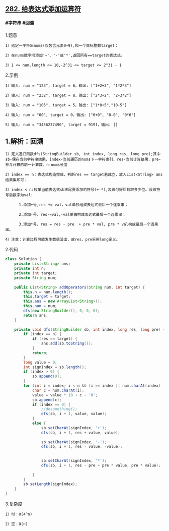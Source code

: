 ## [282. 给表达式添加运算符](https://leetcode.cn/problems/expression-add-operators/description/)

#### #字符串 #回溯
1.题意

    1）给定一字符串nums(仅包含元素0~9),和一个目标整数target；

    2）在nums数字间添加'+'、'-'或'*',返回所有==target的表达式。

    3）1 <= num.length <= 10,-2^31 <= target <= 2^31 - 1

2.示例

    1）输入: num = "123", target = 6，输出: ["1+2+3", "1*2*3"] 

    2）输入: num = "232", target = 8，输出: ["2*3+2", "2+3*2"]

    3）输入: num = "105", target = 5，输出: ["1*0+5","10-5"]

    4）输入: num = "00", target = 0，输出: ["0+0", "0-0", "0*0"]

    5）输入: num = "3456237490", target = 9191，输出: []

## 1.解析：回溯

    1）定义递归函数dfs(StringBuilder sb, int index, long res, long pre);其中sb-保存当前字符串结果，index-当前遍历的nums下一字符索引，res-当前计算结果，pre-参与计算的前一计算数。n-nums长度

    2）index == n：表达式构造完成，判断res == target若成立，放入List<String> ans结果集即可；

    3）index < n:枚举当前表达式sb末尾要添加的符号(+-*),及该付好后截取多少位。设该符号后数字为val:

          1.添加+号,res += val，val单独组成表达式最后一个连乘串；

          2.添加-号，res-=val,-val单独构成表达式最后一个连乘串；

          3.添加*号，res = res - pre  + pre * val, pre * val构成最后一个连乘串。

    4）注意：计算过程可能发生数值溢出，故res、pre采用long定义。

2.代码
```java
class Solution {
    private List<String> ans;
    private int n;
    private int target;
    private String num;
    
    public List<String> addOperators(String num, int target) {
        this.n = num.length();
        this.target = target;
        this.ans = new ArrayList<String>();
        this.num = num;
        dfs(new StringBuilder(), 0, 0, 0);
        return ans;
    }
    
    private void dfs(StringBuilder sb, int index, long res, long pre) {
        if (index == n) {
            if (res == target) {
                ans.add(sb.toString());
            }
            return;
        }
        long value = 0;
        int signIndex = sb.length();
        if (index > 0) {
            sb.append(0);
        }
        for (int i = index; i < n && (i == index || num.charAt(index) != '0'); i ++) {
            char c = num.charAt(i);
            value = value * 10 + c - '0';
            sb.append(c);
            if (index == 0) {
                //dosomething();
                dfs(sb, i + 1, value, value);
            }
            else {
                sb.setCharAt(signIndex, '+');
                dfs(sb, i + 1, res + value, value);
                
                sb.setCharAt(signIndex, '-');
                dfs(sb, i + 1, res - value, -value);                
                
                
                sb.setCharAt(signIndex, '*');
                dfs(sb, i + 1, res - pre + pre * value, pre * value);                
                
            }
        }
        sb.setLength(signIndex);
    }
}
```
3.复杂度

    1）时：O(4^n)

    2）空：O(n)